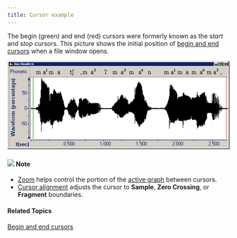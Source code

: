 ```yaml
---
title: Cursor example
---
```


The begin (green) and end (red) cursors were formerly known as the s*tart* and s*top* cursors. This picture shows the initial position of [begin and end cursors](begin-end-cursors) when a file window opens.

![](../../../images/007.png)

#### ![](../../../images/001.png) **Note**
- [Zoom](zoom) helps control the portion of the [active graph](active-graph) between cursors.
- [Cursor alignment](cursor-alignment) adjusts the cursor to **Sample**, **Zero Crossing**, or **Fragment** boundaries.

#### **Related Topics**
[Begin and end cursors](begin-end-cursors)
